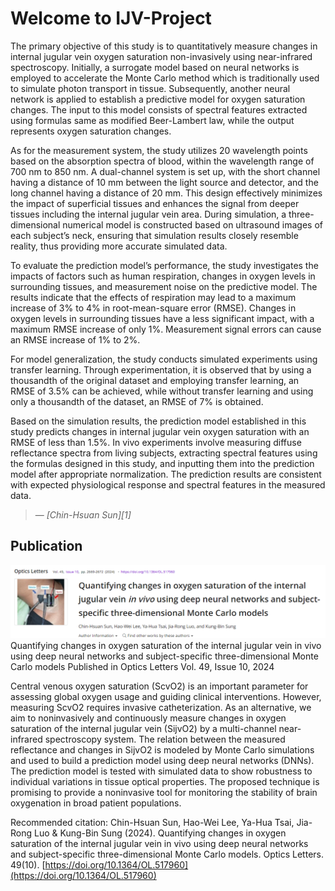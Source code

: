 <!-- # Welcome to IJV-Project

For full documentation visit [mkdocs.org](https://www.mkdocs.org).

## Commands

* `mkdocs new [dir-name]` - Create a new project.
* `mkdocs serve` - Start the live-reloading docs server.
* `mkdocs build` - Build the documentation site.
* `mkdocs -h` - Print help message and exit.

## Project layout

    mkdocs.yml    # The configuration file.
    docs/
        index.md  # The documentation homepage.
        ...       # Other markdown pages, images and other files. -->

# Welcome to IJV-Project
The primary objective of this study is to quantitatively measure changes in internal jugular vein oxygen saturation non-invasively using near-infrared spectroscopy. Initially, a surrogate model based on neural networks is employed to accelerate the Monte Carlo method which is traditionally used to simulate photon transport in tissue. Subsequently, another neural network is applied to establish a predictive model for oxygen saturation changes. The input to this model consists of spectral features extracted using formulas same as modified Beer-Lambert law, while the output represents oxygen saturation changes.  

As for the measurement system, the study utilizes 20 wavelength points based on the absorption spectra of blood, within the wavelength range of 700 nm to 850 nm. A dual-channel system is set up, with the short channel having a distance of 10 mm between the light source and detector, and the long channel having a distance of 20 mm. This design effectively minimizes the impact of superficial tissues and enhances the signal from deeper tissues including the internal jugular vein area. During simulation, a three-dimensional numerical model is constructed based on ultrasound images of each subject’s neck, ensuring
that simulation results closely resemble reality, thus providing more accurate simulated data.  

To evaluate the prediction model’s performance, the study investigates the impacts of factors such as human respiration, changes in oxygen levels in surrounding tissues, and measurement noise on the predictive model. The results indicate that the effects of respiration may lead to a maximum increase of 3% to 4% in root-mean-square error (RMSE). Changes in oxygen levels in surrounding tissues have a less significant impact, with a maximum RMSE increase of only 1%. Measurement signal errors can cause an RMSE increase of 1% to 2%.  

For model generalization, the study conducts simulated experiments using transfer learning. Through experimentation, it is observed that by using a thousandth of the original dataset and employing transfer learning, an RMSE of 3.5% can be achieved, while without transfer learning and using only a thousandth of the dataset, an RMSE of 7% is obtained.  

Based on the simulation results, the prediction model established in this study predicts changes in internal jugular vein oxygen saturation with an RMSE of less than 1.5%. In vivo experiments involve measuring diffuse reflectance spectra from living subjects, extracting spectral features using the formulas designed in this study, and inputting them into the prediction model after appropriate normalization. The prediction results are consistent with expected physiological response and spectral features in the measured data.  
>  &mdash; <cite>[Chin-Hsuan Sun][1]</cite>  

## Publication
![Publication Image](/publication1.png)  
Quantifying changes in oxygen saturation of the internal jugular vein in vivo using deep neural networks and subject-specific three-dimensional Monte Carlo models
Published in Optics Letters Vol. 49, Issue 10, 2024

Central venous oxygen saturation (ScvO2) is an important parameter for assessing global oxygen usage and guiding clinical interventions. However, measuring ScvO2 requires invasive catheterization. As an alternative, we aim to noninvasively and continuously measure changes in oxygen saturation of the internal jugular vein (SijvO2) by a multi-channel near-infrared spectroscopy system. The relation between the measured reflectance and changes in SijvO2 is modeled by Monte Carlo simulations and used to build a prediction model using deep neural networks (DNNs). The prediction model is tested with simulated data to show robustness to individual variations in tissue optical properties. The proposed technique is promising to provide a noninvasive tool for monitoring the stability of brain oxygenation in broad patient populations.

Recommended citation: Chin-Hsuan Sun, Hao-Wei Lee, Ya-Hua Tsai, Jia-Rong Luo & Kung-Bin Sung (2024). Quantifying changes in oxygen saturation of the internal jugular vein in vivo using deep neural networks and subject-specific three-dimensional Monte Carlo models. Optics Letters. 49(10). [https://doi.org/10.1364/OL.517960](https://doi.org/10.1364/OL.517960)

